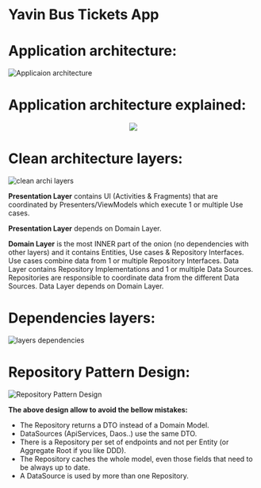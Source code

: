 # Yavin Bus Tickets App

# Application architecture:
![Applicaion architecture](https://user.oc-static.com/upload/2018/03/13/15209311930352_final-architecture.png)


# Application architecture explained:
<p align="center">
  <img src="https://google-developer-training.github.io/android-developer-advanced-course-concepts/images/14-1-c-architecture-components/dg_architecture_comonents.png">
</p>

# Clean architecture layers:

![clean archi layers](https://miro.medium.com/max/1888/1*vcnYWWn_zhNk6I30meBaPg.png)

**Presentation Layer** contains UI (Activities & Fragments) that are coordinated by Presenters/ViewModels which execute 1 or multiple Use cases. 

**Presentation Layer** depends on Domain Layer.

**Domain Layer** is the most INNER part of the onion (no dependencies with other layers) and it contains Entities, Use cases & Repository Interfaces. Use cases combine data from 1 or multiple Repository Interfaces.
Data Layer contains Repository Implementations and 1 or multiple Data Sources. Repositories are responsible to coordinate data from the different Data Sources. Data Layer depends on Domain Layer.


# Dependencies layers:

![layers dependencies](https://miro.medium.com/max/700/1*twBQBXvePT8eO7FbYcdzTg.png)

# Repository Pattern Design:

![Repository Pattern Design](https://miro.medium.com/max/2260/1*xxr1Idc8UoNELOzqXcJnag.png)

**The above design allow to avoid the bellow mistakes:**

- The Repository returns a DTO instead of a Domain Model.
- DataSources (ApiServices, Daos..) use the same DTO.
- There is a Repository per set of endpoints and not per Entity (or Aggregate Root if you like DDD).
- The Repository caches the whole model, even those fields that need to be always up to date.
- A DataSource is used by more than one Repository.






